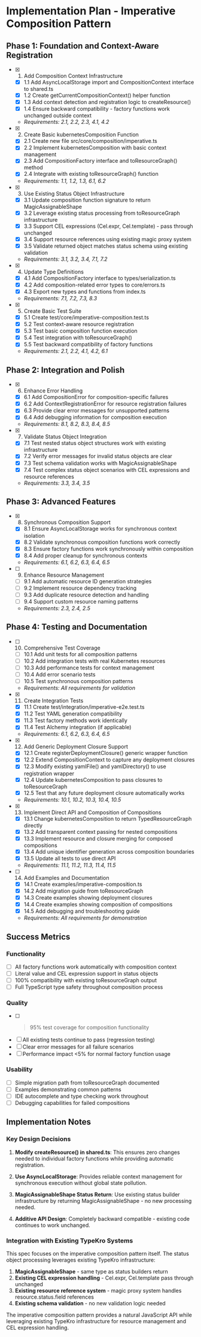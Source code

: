 # Implementation Plan - Imperative Composition Pattern

## Phase 1: Foundation and Context-Aware Registration

- [x] 1. Add Composition Context Infrastructure
  - [x] 1.1 Add AsyncLocalStorage import and CompositionContext interface to shared.ts
  - [x] 1.2 Create getCurrentCompositionContext() helper function
  - [x] 1.3 Add context detection and registration logic to createResource()
  - [x] 1.4 Ensure backward compatibility - factory functions work unchanged outside context
  - _Requirements: 2.1, 2.2, 2.3, 4.1, 4.2_

- [x] 2. Create Basic kubernetesComposition Function
  - [x] 2.1 Create new file src/core/composition/imperative.ts
  - [x] 2.2 Implement kubernetesComposition with basic context management
  - [x] 2.3 Add CompositionFactory interface and toResourceGraph() method
  - [x] 2.4 Integrate with existing toResourceGraph() function
  - _Requirements: 1.1, 1.2, 1.3, 6.1, 6.2_

- [x] 3. Use Existing Status Object Infrastructure
  - [x] 3.1 Update composition function signature to return MagicAssignableShape<TStatus>
  - [x] 3.2 Leverage existing status processing from toResourceGraph infrastructure
  - [x] 3.3 Support CEL expressions (Cel.expr, Cel.template) - pass through unchanged
  - [x] 3.4 Support resource references using existing magic proxy system
  - [x] 3.5 Validate returned object matches status schema using existing validation
  - _Requirements: 3.1, 3.2, 3.4, 7.1, 7.2_

- [x] 4. Update Type Definitions
  - [x] 4.1 Add CompositionFactory interface to types/serialization.ts
  - [x] 4.2 Add composition-related error types to core/errors.ts
  - [x] 4.3 Export new types and functions from index.ts
  - _Requirements: 7.1, 7.2, 7.3, 8.3_

- [x] 5. Create Basic Test Suite
  - [x] 5.1 Create test/core/imperative-composition.test.ts
  - [x] 5.2 Test context-aware resource registration
  - [x] 5.3 Test basic composition function execution
  - [x] 5.4 Test integration with toResourceGraph()
  - [x] 5.5 Test backward compatibility of factory functions
  - _Requirements: 2.1, 2.2, 4.1, 4.2, 6.1_

## Phase 2: Integration and Polish

- [x] 6. Enhance Error Handling
  - [x] 6.1 Add CompositionError for composition-specific failures
  - [x] 6.2 Add ContextRegistrationError for resource registration failures
  - [x] 6.3 Provide clear error messages for unsupported patterns
  - [x] 6.4 Add debugging information for composition execution
  - _Requirements: 8.1, 8.2, 8.3, 8.4, 8.5_

- [x] 7. Validate Status Object Integration
  - [x] 7.1 Test nested status object structures work with existing infrastructure
  - [x] 7.2 Verify error messages for invalid status objects are clear
  - [x] 7.3 Test schema validation works with MagicAssignableShape<TStatus>
  - [x] 7.4 Test complex status object scenarios with CEL expressions and resource references
  - _Requirements: 3.3, 3.4, 3.5_

## Phase 3: Advanced Features

- [x] 8. Synchronous Composition Support
  - [x] 8.1 Ensure AsyncLocalStorage works for synchronous context isolation
  - [x] 8.2 Validate synchronous composition functions work correctly
  - [x] 8.3 Ensure factory functions work synchronously within composition
  - [x] 8.4 Add proper cleanup for synchronous contexts
  - _Requirements: 6.1, 6.2, 6.3, 6.4, 6.5_

- [ ] 9. Enhance Resource Management
  - [ ] 9.1 Add automatic resource ID generation strategies
  - [ ] 9.2 Implement resource dependency tracking
  - [ ] 9.3 Add duplicate resource detection and handling
  - [ ] 9.4 Support custom resource naming patterns
  - _Requirements: 2.3, 2.4, 2.5_

## Phase 4: Testing and Documentation

- [ ] 10. Comprehensive Test Coverage
  - [ ] 10.1 Add unit tests for all composition patterns
  - [ ] 10.2 Add integration tests with real Kubernetes resources
  - [ ] 10.3 Add performance tests for context management
  - [ ] 10.4 Add error scenario tests
  - [ ] 10.5 Test synchronous composition patterns
  - _Requirements: All requirements for validation_

- [x] 11. Create Integration Tests
  - [x] 11.1 Create test/integration/imperative-e2e.test.ts
  - [x] 11.2 Test YAML generation compatibility
  - [x] 11.3 Test factory methods work identically
  - [x] 11.4 Test Alchemy integration (if applicable)
  - _Requirements: 6.1, 6.2, 6.3, 6.4, 6.5_

- [x] 12. Add Generic Deployment Closure Support
  - [x] 12.1 Create registerDeploymentClosure() generic wrapper function
  - [x] 12.2 Extend CompositionContext to capture any deployment closures
  - [x] 12.3 Modify existing yamlFile() and yamlDirectory() to use registration wrapper
  - [x] 12.4 Update kubernetesComposition to pass closures to toResourceGraph
  - [x] 12.5 Test that any future deployment closure automatically works
  - _Requirements: 10.1, 10.2, 10.3, 10.4, 10.5_

- [x] 13. Implement Direct API and Composition of Compositions
  - [x] 13.1 Change kubernetesComposition to return TypedResourceGraph directly
  - [x] 13.2 Add transparent context passing for nested compositions
  - [x] 13.3 Implement resource and closure merging for composed compositions
  - [x] 13.4 Add unique identifier generation across composition boundaries
  - [x] 13.5 Update all tests to use direct API
  - _Requirements: 11.1, 11.2, 11.3, 11.4, 11.5_

- [ ] 14. Add Examples and Documentation
  - [x] 14.1 Create examples/imperative-composition.ts
  - [x] 14.2 Add migration guide from toResourceGraph
  - [x] 14.3 Create examples showing deployment closures
  - [x] 14.4 Create examples showing composition of compositions
  - [x] 14.5 Add debugging and troubleshooting guide
  - _Requirements: All requirements for demonstration_

## Success Metrics

### Functionality
- [ ] All factory functions work automatically with composition context
- [ ] Literal value and CEL expression support in status objects
- [ ] 100% compatibility with existing toResourceGraph output
- [ ] Full TypeScript type safety throughout composition process

### Quality
- [ ] >95% test coverage for composition functionality
- [ ] All existing tests continue to pass (regression testing)
- [ ] Clear error messages for all failure scenarios
- [ ] Performance impact <5% for normal factory function usage

### Usability
- [ ] Simple migration path from toResourceGraph documented
- [ ] Examples demonstrating common patterns
- [ ] IDE autocomplete and type checking work throughout
- [ ] Debugging capabilities for failed compositions

## Implementation Notes

### Key Design Decisions

1. **Modify createResource() in shared.ts**: This ensures zero changes needed to individual factory functions while providing automatic registration.

2. **Use AsyncLocalStorage**: Provides reliable context management for synchronous execution without global state pollution.

3. **MagicAssignableShape Status Return**: Use existing status builder infrastructure by returning MagicAssignableShape<TStatus> - no new processing needed.

4. **Additive API Design**: Completely backward compatible - existing code continues to work unchanged.

### Integration with Existing TypeKro Systems

This spec focuses on the imperative composition pattern itself. The status object processing leverages existing TypeKro infrastructure:

1. **MagicAssignableShape<TStatus>** - same type as status builders return
2. **Existing CEL expression handling** - Cel.expr, Cel.template pass through unchanged  
3. **Existing resource reference system** - magic proxy system handles resource.status.field references
4. **Existing schema validation** - no new validation logic needed

The imperative composition pattern provides a natural JavaScript API while leveraging existing TypeKro infrastructure for resource management and CEL expression handling.